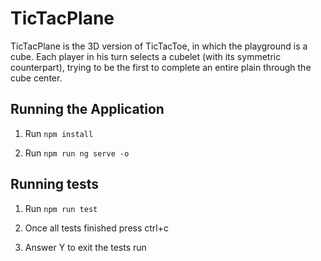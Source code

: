 # TicTacPlane

TicTacPlane is the 3D version of TicTacToe, in which the playground is a cube. 
Each player in his turn selects a cubelet (with its symmetric counterpart), trying
to be the first to complete an entire plain through the cube center.   

## Running the Application

1. Run `npm install`

2. Run `npm run ng serve -o`

## Running tests

1. Run `npm run test`

2. Once all tests finished press ctrl+c

3. Answer Y to exit the tests run
